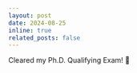 ```yaml
---
layout: post
date: 2024-08-25
inline: true
related_posts: false
---
```


Cleared my Ph.D. Qualifying Exam! :tada:

